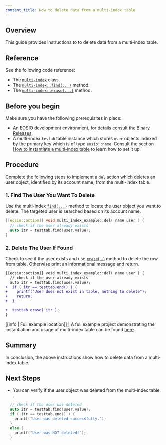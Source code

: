 ```yaml
---
content_title: How to delete data from a multi-index table
---
```


## Overview

This guide provides instructions to to delete data from a multi-index table.

## Reference

See the following code reference:

* The [`multi-index`](http://docs.eosnetwork.com/reference/mandel-cdt/classeosio_1_1multi__index.html) class.
* The [`multi-index::find(...)`](http://docs.eosnetwork.com/reference/mandel-cdt/group__multiindex.html#ga40a65cdfcc298b85e0e4ddf4c3581c1c) method.
* The [`multi-index::erase(...)`](http://docs.eosnetwork.com/reference/mandel-cdt/group__multiindex.html#gad28ac8d91e9af22cbbc12962a805d253) method.

## Before you begin

Make sure you have the following prerequisites in place:

* An EOSIO development environment, for details consult the [Binary Releases](/eosdocs/smart-contracts/mandel-cdt/binary_releases),
* A multi-index `testab` table instance which stores `user` objects indexed by the primary key which is of type `eosio::name`. Consult the section [How to instantiate a multi-index table](/eosdocs/smart-contracts/mandel-cdt/how-to-guides/multi-index/how-to-instantiate-a-multi-index-table) to learn how to set it up.

## Procedure

Complete the following steps to implement a `del` action which deletes an user object, identified by its account name, from the multi-index table.

### 1. Find The User You Want To Delete

Use the multi-index [`find(...)`](http://docs.eosnetwork.com/reference/mandel-cdt/group__multiindex.html#ga40a65cdfcc298b85e0e4ddf4c3581c1c) method to locate the user object you want to delete. The targeted user is searched based on its account name.

```cpp
[[eosio::action]] void multi_index_example::del( name user ) {
  // check if the user already exists
  auto itr = testtab.find(user.value);
}
```

### 2. Delete The User If Found

Check to see if the user exists and use [`erase`(...)](http://docs.eosnetwork.com/reference/mandel-cdt/group__multiindex.html#gad28ac8d91e9af22cbbc12962a805d253) method to delete the row from table. Otherwise print an informational message and return.

```diff
[[eosio::action]] void multi_index_example::del( name user ) {
  // check if the user already exists
  auto itr = testtab.find(user.value);
+  if ( itr == testtab.end() ) {
+    printf("User does not exist in table, nothing to delete");
+    return;
+  }

+  testtab.erase( itr );
}
```

[[info | Full example location]]
| A full example project demonstrating the instantiation and usage of multi-index table can be found [here](https://github.com/eosnetworkfoundation/mandel.cdt/tree/main/examples/multi_index_example).

## Summary

In conclusion, the above instructions show how to delete data from a multi-index table.

## Next Steps

* You can verify if the user object was deleted from the multi-index table. .

```cpp
  // check if the user was deleted
  auto itr = testtab.find(user.value);
  if ( itr == testtab.end() ) {
    printf("User was deleted successfully.");
  }
  else {
    printf("User was NOT deleted!");
  }
```
